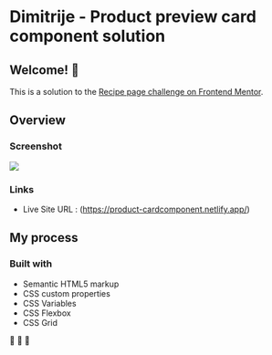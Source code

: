 # Dimitrije - Product preview card component solution

## Welcome! 👋

This is a solution to the [Recipe page challenge on Frontend Mentor](https://www.frontendmentor.io/challenges/product-preview-card-component-GO7UmttRfa).

## Overview

### Screenshot

![](./design/desktop-preview.jpg)

### Links

- Live Site URL : (https://product-cardcomponent.netlify.app/)

## My process

### Built with

- Semantic HTML5 markup
- CSS custom properties
- CSS Variables
- CSS Flexbox
- CSS Grid


:rocket: :rocket: :rocket:
